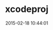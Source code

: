 ---
layout: post
title:  "xcodeproj"
repo:   "cocoapods/xcodeproj"
date:   2015-02-18 10:44:01
gemurl: https://github.com/cocoapods/xcodeproj
---
